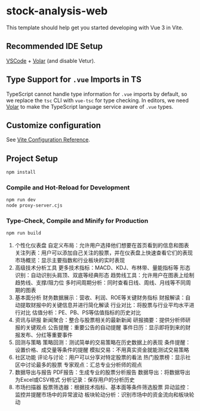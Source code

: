 # stock-analysis-web

This template should help get you started developing with Vue 3 in Vite.

## Recommended IDE Setup

[VSCode](https://code.visualstudio.com/) + [Volar](https://marketplace.visualstudio.com/items?itemName=Vue.volar) (and disable Vetur).

## Type Support for `.vue` Imports in TS

TypeScript cannot handle type information for `.vue` imports by default, so we replace the `tsc` CLI with `vue-tsc` for type checking. In editors, we need [Volar](https://marketplace.visualstudio.com/items?itemName=Vue.volar) to make the TypeScript language service aware of `.vue` types.

## Customize configuration

See [Vite Configuration Reference](https://vite.dev/config/).

## Project Setup

```sh
npm install
```

### Compile and Hot-Reload for Development

```sh
npm run dev
node proxy-server.cjs
```

### Type-Check, Compile and Minify for Production

```sh
npm run build
```

1. 个性化仪表盘
自定义布局：允许用户选择他们想要在首页看到的信息和图表
关注列表：用户可以添加自己关注的股票，并在仪表盘上快速查看它们的表现
市场概览：显示主要指数和行业板块的实时表现
2. 高级技术分析工具
更多技术指标：MACD、KDJ、布林带、量能指标等
形态识别：自动识别头肩顶、双底等经典形态
趋势线工具：允许用户在图表上绘制趋势线、支撑/阻力位
多时间周期分析：同时查看日线、周线、月线等不同周期的图表
3. 基本面分析
财务数据展示：营收、利润、ROE等关键财务指标
财报解读：自动提取财报中的关键信息并进行简化解读
行业对比：将股票与行业平均水平进行对比
估值分析：PE、PB、PS等估值指标的历史对比
4. 资讯与研报
新闻聚合：整合与股票相关的最新新闻
研报摘要：提供分析师研报的关键观点
公告提醒：重要公告的自动提醒
事件日历：显示即将到来的财报发布、分红等重要事件
5. 回测与策略
策略回测：测试简单的交易策略在历史数据上的表现
条件提醒：设置价格、成交量等条件的提醒
模拟交易：不用真实资金就能测试交易策略
6. 社区功能
评论与讨论：用户可以分享对特定股票的看法
热门股票榜：显示社区中讨论最多的股票
专家观点：汇总专业分析师的观点
7. 数据导出与报告
PDF报告：生成专业的股票分析报告
数据导出：将数据导出为Excel或CSV格式
分析记录：保存用户的分析历史
8. 市场扫描器
股票筛选器：根据技术指标、基本面等条件筛选股票
异动监控：监控并提醒市场中的异常波动
板块轮动分析：识别市场中的资金流向和板块轮动